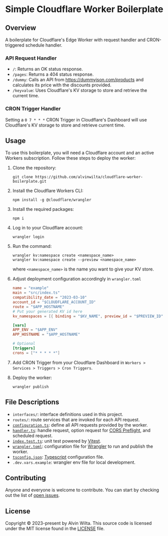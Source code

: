 # Simple Cloudflare Worker Boilerplate

## Overview

A boilerplate for Cloudflare's Edge Worker with request handler and CRON-triggered schedule handler.

### API Request Handler

- `/`: Returns an OK status response.
- `/pages`: Returns a 404 status response.
- `/dummy`: Calls an API from https://dummyjson.com/products and calculates its price with the discounts provided.
- `/keyvalue`: Uses Cloudflare's KV storage to store and retrieve the current time.

### CRON Trigger Handler

Setting a `0 7 * * *` CRON Trigger in Cloudflare's Dashboard will use Cloudflare's KV storage to store and retrieve current time.

## Usage

To use this boilerplate, you will need a Cloudflare account and an active Workers subscription. Follow these steps to deploy the worker:

1. Clone the repository:
   ```
   git clone https://github.com/alvinwilta/cloudflare-worker-boilerplate.git
   ```
2. Install the Cloudflare Workers CLI:
   ```
   npm install -g @cloudflare/wrangler
   ```
3. Install the required packages:
   ```
   npm i
   ```
4. Log in to your Cloudflare account:
   ```
   wrangler login
   ```
5. Run the command:

   ```
   wrangler kv:namespace create <namespace_name>
   wrangler kv:namespace create --preview <namespace_name>
   ```

   where `<namespace_name>` is the name you want to give your KV store.

6. Adjust deployment configuration accordingly in `wrangler.toml`

   ```toml
   name = "example"
   main = "src/index.ts"
   compatibility_date = "2023-03-10"
   account_id = "$CLOUDFLARE_ACCOUNT_ID"
   route = "$APP_HOSTNAME"
   # Put your generated KV id here
   kv_namespaces = [{ binding = "$KV_NAME", preview_id = "$PREVIEW_ID", id = "$PRODUCTION_ID" }]

   [vars]
   APP_ENV = "$APP_ENV"
   APP_HOSTNAME = "$APP_HOSTNAME"

   # Optional
   [triggers]
   crons = ["* * * * *"]
   ```

7. Add CRON Trigger from your Cloudflare Dashboard in `Workers > Services > Triggers > Cron Triggers`.

8. Deploy the worker:

   ```
   wrangler publish
   ```

## File Descriptions

- `interfaces/`: interface definitions used in this project.
- `routes/`: route services that are invoked for each API request.
- [`configuration.ts`](./src/configuration.ts): define all API requests provided by the worker.
- [`handler.ts`](./src/handler.ts): handle request, option request for [CORS Preflight](https://developer.mozilla.org/en-US/docs/Glossary/Preflight_request), and scheduled request.
- [`index.test.ts`](./src/index.test.ts): unit test powered by [Vitest](https://vitejs.dev/).
- [`wrangler.toml`](./wrangler.toml): configuration file for [Wrangler](https://developers.cloudflare.com/workers/wrangler/) to run and publish the worker.
- [`tsconfig.json`](./tsconfig.json): [Typescript](https://www.typescriptlang.org/) configuration file.
- `.dev.vars.example`: wrangler env file for local development.

## Contributing

Anyone and everyone is welcome to contribute. You can start by checking out the list of [open issues](https://github.com/alvinwilta/cloudflare-worker-boilerplate/issues).

## License

Copyright © 2023-present by Alvin Wilta. This source code is licensed under the MIT license found in the [LICENSE](https://github.com/alvinwilta/cloudflare-worker-boilerplate/blob/main/LICENSE) file.
